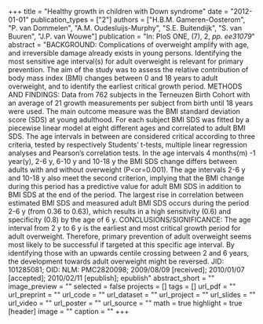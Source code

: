 +++
title = "Healthy growth in children with Down syndrome"
date = "2012-01-01"
publication_types = ["2"]
authors = ["H.B.M. Gameren-Oosterom", "P. van Dommelen", "A.M. Oudesluijs-Murphy", "S.E. Buitendijk", "S. van Buuren", "J.P. van Wouwe"]
publication = "In: PloS ONE, (7), 2, _pp. ee31079_"
abstract = "BACKGROUND: Complications of overweight amplify with age, and irreversible damage already exists in young persons. Identifying the most sensitive age interval(s) for adult overweight is relevant for primary prevention. The aim of the study was to assess the relative contribution of body mass index (BMI) changes between 0 and 18 years to adult overweight, and to identify the earliest critical growth period. METHODS AND FINDINGS: Data from 762 subjects in the Terneuzen Birth Cohort with an average of 21 growth measurements per subject from birth until 18 years were used. The main outcome measure was the BMI standard deviation score (SDS) at young adulthood. For each subject BMI SDS was fitted by a piecewise linear model at eight different ages and correlated to adult BMI SDS. The age intervals in between are considered critical according to three criteria, tested by respectively Students’ t-tests, multiple linear regression analyses and Pearson’s correlation tests. In the age intervals 4 months(m) -1 year(y), 2-6 y, 6-10 y and 10-18 y the BMI SDS change differs between adults with and without overweight (P<or=0.001). The age intervals 2-6 y and 10-18 y also meet the second criterion, implying that the BMI change during this period has a predictive value for adult BMI SDS in addition to BMI SDS at the end of the period. The largest rise in correlation between estimated BMI SDS and measured adult BMI SDS occurs during the period 2-6 y (from 0.36 to 0.63), which results in a high sensitivity (0.6) and specificity (0.8) by the age of 6 y. CONCLUSIONS/SIGNIFICANCE: The age interval from 2 y to 6 y is the earliest and most critical growth period for adult overweight. Therefore, primary prevention of adult overweight seems most likely to be successful if targeted at this specific age interval. By identifying those with an upwards centile crossing between 2 and 6 years, the development towards adult overweight might be reversed. JID: 101285081; OID: NLM: PMC2820098; 2009/08/09 [received]; 2010/01/07 [accepted]; 2010/02/11 [epublish]; epublish"
abstract_short = ""
image_preview = ""
selected = false
projects = []
tags = []
url_pdf = ""
url_preprint = ""
url_code = ""
url_dataset = ""
url_project = ""
url_slides = ""
url_video = ""
url_poster = ""
url_source = ""
math = true
highlight = true
[header]
image = ""
caption = ""
+++
